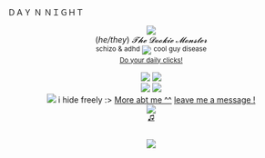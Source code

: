 ＤＡＹ  Ｎ  ＮＩＧＨＴ


<div align='center'> 
  <p><img src='https://github.com/user-attachments/assets/0ca00231-54be-4f4c-9a09-638403fe53a6'

 <br> ‎(<i>he/they</i>) <i>𝓣𝓱𝓮 𝓓𝓸𝓸𝓴𝓲𝓮 𝓜𝓸𝓷𝓼𝓽𝓮𝓻</i> 
 <br> <sup>schizo & adhd</sup> <img src='https://64.media.tumblr.com/0e7cea27e2484d75a65d14b2cab90571/0d4d9b03f3aa6a0d-e7/s75x75_c1/4a834333d91dc7c6684550babb0593e08c7e6beb.gifv'> <sup>cool guy disease </sup>
 <br><sub> <a href="https://arab.org/click-to-help/palestine/"> Do your daily clicks!  </a></sub>

  <p><img src='https://64.media.tumblr.com/9e3da158a6593c1a97e8960dd2a3e8fe/d43c027188561a59-bb/s250x400/b38562fc5e650f3834920d498537fd63077ff503.gifv'> <img src='https://64.media.tumblr.com/fb392bbd7d82b767c8eef817495ab629/009203b5b20f7e02-14/s250x400/dd2ed56db4bf3271f820ffd7b65e3d08f8eb3e3f.gifv'>
  <br> <img src='https://64.media.tumblr.com/07395005ed5b5e6fae52705a9545c7f2/e2d9cbd6f35db6b6-db/s250x400/0651b86e1bac27cd3714c7f187c26eb2b644e32f.webp'> <img src='https://64.media.tumblr.com/28bec02804f70a7e0ad33c6ac7668b56/79a7c69e8673cca3-b1/s250x400/bb1f9c6208ec59add39aa2d987d9bc7626b93ab1.gifv'> 
<br> <img src='https://64.media.tumblr.com/8b7f86e10b5f02c289392f999184178a/7c077bef8cc98d79-51/s75x75_c1/0b3a8f78a9d78037883710b6be9806fb48b8deeb.pnj'> i hide freely :> <a href="https://seraphimbladeinfo.carrd.co/">More abt me ^^</a> <a href="https://seraphimblade.atabook.org/">leave me a message !</a>
  <br> <img src='https://github.com/user-attachments/assets/313c3fa4-dd26-4c84-a600-b310fed3bd55'

<br><sub> <a href="https://www.last.fm/user/seraphimblade"> ♫  </a></sub>


  <br> <img src='https://github.com/user-attachments/assets/c2559aee-88de-4097-a686-49a269718220'>

      
